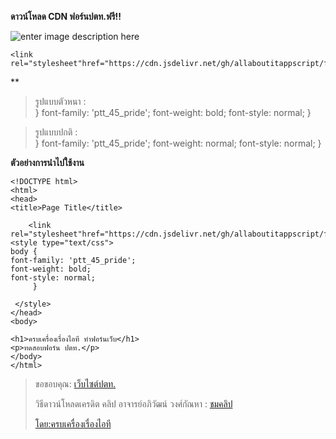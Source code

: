 
**ดาวน์โหลด CDN ฟอร์นปตท.ฟรี!!**

![enter image description here](https://www.pttplc.com/uploads/Highlight/2024/670320_%E0%B8%82%E0%B8%AD%E0%B9%80%E0%B8%8A%E0%B8%B4%E0%B8%8D%E0%B8%8A%E0%B8%A7%E0%B8%99%E0%B8%94%E0%B8%B2%E0%B8%A7%E0%B8%99%E0%B9%8C%E0%B9%82%E0%B8%AB%E0%B8%A5%E0%B8%94-PTT45-Pride.gif)


    <link rel="stylesheet"href="https://cdn.jsdelivr.net/gh/allaboutitappscript/font_ptt45_pride/stylesheet.css">


**

>รูปแบบตัวหนา :  
} 
font-family: 'ptt_45_pride';
    font-weight: bold;
    font-style: normal;
}

>รูปแบบปกติ :  
} 
font-family: 'ptt_45_pride';
    font-weight: normal;
    font-style: normal;
}

****ตัวอย่างการนำไปใช้งาน****

    <!DOCTYPE html>
    <html>
    <head>
    <title>Page Title</title>
    
        <link rel="stylesheet"href="https://cdn.jsdelivr.net/gh/allaboutitappscript/font_ptt45_pride/stylesheet.css">
    <style type="text/css">
    body {
    font-family: 'ptt_45_pride';
    font-weight: bold;
    font-style: normal;
         }

     </style>
    </head>
    <body>
    
    <h1>ครบเครื่องเรื่องไอที ทำฟอร์นเว็บ</h1>
    <p>ทดสอบฟอร์น ปตท.</p>    
    </body>
    </html>


> ขอขอบคุณ:
> [เว็บไซต์ปตท.](https://www.pttplc.com/th/Media/Activity/Highlights/Content-41143.aspx)
> 
> วิธีดาวน์โหลดเครดิต คลิป อาจารย์อภิวัฒน์ วงศ์กัณหา :
> [ชมคลิป](https://youtu.be/yW2vN6zmu0w)
> 
> [โดย:ครบเครื่องเรื่องไอที](https://lin.ee/XdCPip9)
